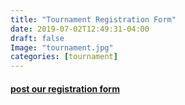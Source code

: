 ```yaml
---
title: "Tournament Registration Form"
date: 2019-07-02T12:49:31-04:00
draft: false
Image: "tournament.jpg"
categories: [tournament]
---
```


#### <a href="http://inspiring-babbage-1f1f32.netlify.com/registration_form/">post our registration form</a>